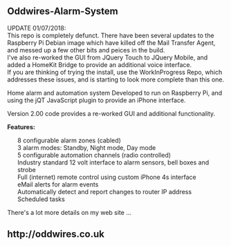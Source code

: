 <h2>Oddwires-Alarm-System</h2>

UPDATE 01/07/2018:<br>
This repo is completely defunct. There have been several updates to the Raspberry Pi Debian image which have killed off the Mail Transfer Agent, and messed up a few other bits and peices in the build.<br>
I've also re-worked the GUI from JQuery Touch to  JQuery Mobile, and added a HomeKit Bridge to provide an additional voice interface.<br>
If you are thinking of trying the install, use the WorkInProgress Repo, which addresses these issues, and is starting to look more complete than this one.

Home alarm and automation system
Developed to run on Raspberry Pi, and using the jQT JavaScript plugin to provide an iPhone interface.

Version 2.00 code provides a re-worked GUI and additional functionality.<br>

<b>Features:</b><br>
<ul>
  8 configurable alarm zones (cabled)<br>
  3 alarm modes: Standby, Night mode, Day mode<br>
  5 configurable automation channels (radio controlled)<br>
  Industry standard 12 volt interface to alarm sensors, bell boxes and strobe<br>
  Full  (internet) remote control using custom iPhone 4s interface<br>
  eMail alerts for alarm events<br>
  Automatically detect and report changes to router IP address<br>
  Scheduled tasks<br>
</ul>

There's a lot more details on my web site ...

<h2>http://oddwires.co.uk </h2>
